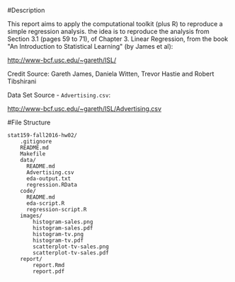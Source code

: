 #Description


This report aims to apply the computational toolkit (plus R) to reproduce a simple regression analysis. the idea is to reproduce the analysis from Section 3.1 (pages 59 to 71), of Chapter 3. Linear Regression, from the book "An Introduction to Statistical Learning" (by James et al):


http://www-bcf.usc.edu/~gareth/ISL/


Credit Source: Gareth James, Daniela Witten, Trevor Hastie and Robert Tibshirani

Data Set Source - `Advertising.csv`:

http://www-bcf.usc.edu/~gareth/ISL/Advertising.csv

#File Structure
```
stat159-fall2016-hw02/
    .gitignore
    README.md
    Makefile
    data/
      README.md
      Advertising.csv
      eda-output.txt
      regression.RData
    code/
      README.md
      eda-script.R
      regression-script.R
    images/
        histogram-sales.png
        histogram-sales.pdf
        histogram-tv.png
        histogram-tv.pdf
        scatterplot-tv-sales.png
        scatterplot-tv-sales.pdf
    report/
        report.Rmd
        report.pdf
```